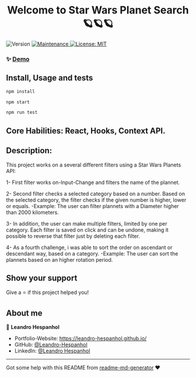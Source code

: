 <h1 align="center">Welcome to Star Wars Planet Search 🪐🪐🪐</h1>
<p>
  <img alt="Version" src="https://img.shields.io/badge/version-1.0.0-blue.svg?cacheSeconds=2592000" />
  <a href="https://github.com/Leandro-Hespanhol/TrybeWallet/graphs/commit-activity" target="_blank">
    <img alt="Maintenance" src="https://img.shields.io/badge/Maintained%3F-yes-green.svg" />
  </a>
  <a href="https://github.com/Leandro-Hespanhol/TrybeWallet/blob/master/LICENSE" target="_blank">
    <img alt="License: MIT" src="https://img.shields.io/github/license/Leandro-Hespanhol/TrybeWallet" />
  </a>
</p>

### ✨ [Demo](https://leandro-hespanhol.github.io/StarWars-Planet-Search/)

## Install, Usage and tests

```sh
npm install
```

```sh
npm start
```

```sh
npm run test
```
## Core Habilities: React, Hooks, Context API.

## Description: 

This project works on a several different filters using a Star Wars Planets API:

1- First filter works on-Input-Change and filters the name of the plannet. 

2- Second filter checks a selected category based on a number. Based on the selected category, the filter checks if the given number is higher, lower or equals.
-Example: The user can filter plannets with a Diameter higher than 2000 kilometers.

3- In addition, the user can make multiple filters, limited by one per category. Each filter is saved on click and can be undone, making it possible to reverse that filter just by deleting each filter.

4- As a fourth challenge, i was able to sort the order on ascendant or descendant way, based on a category.
-Example: The user can sort the plannets based on an higher rotation period.

## Show your support

Give a ⭐️ if this project helped you!

## About me

👤 **Leandro Hespanhol**

* Portfolio-Website: https://leandro-hespanhol.github.io/
* GitHub: [@Leandro-Hespanhol](https://github.com/Leandro-Hespanhol)
* LinkedIn: [@Leandro Hespanhol](https://www.linkedin.com/in/leandro-jos%C3%A9-ferreira-hespanhol-91b3a2136/)

***
Got some help with this README from [readme-md-generator](https://github.com/kefranabg/readme-md-generator) ❤️ 